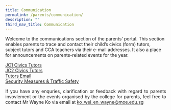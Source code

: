 ```yaml
---
title: Communication
permalink: /parents/communication/
description: ""
third_nav_title: Communication
---
```

<p>Welcome to the communications section of the parents&rsquo; portal. This section enables parents to trace and contact their child&rsquo;s civics (form) tutors, subject tutors and CCA teachers via their e-mail addresses. It also a place for announcements on parents-related events for the year.</p>
<p><a href="/parents/communication/jc1-civics-tutors" target="">JC1 Civics Tutors</a><br /><a href="/parents/communication/jc2-civics-tutors" target="">JC2 Civics Tutors</a><br /><a href="/parents/communication/tutors-email" target="">Tutors Email</a><br /><a href="/parents/communication/security-measures-n-traffic-safety" target="">Security Measures &amp; Traffic Safety</a><br /></p>
<p align="justify">If you have any enquries, clarification or feedback with regard to parents invovlement or the events organised by the college for parents, feel free to contact Mr Wayne Ko via email at <a href="mailto:ko_wei_en_wayne@moe.edu.sg"> ko_wei_en_wayne@moe.edu.sg </a></p>